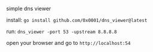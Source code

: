 simple dns viewer

install:
`go install github.com/0x0001/dns_viewer@latest`

run:
`dns_viewer -port 53 -upstream 8.8.8.8`

open your browser and go to `http://localhost:54`